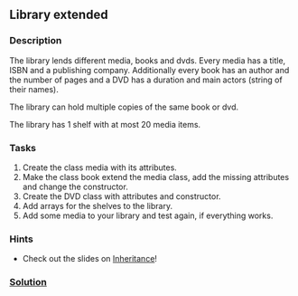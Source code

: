 ## Library extended

### Description

The library lends different media, books and dvds. Every media has a title, ISBN and a publishing company. Additionally every book has an author and the number of pages and a DVD has a duration and main actors (string of their names).

The library can hold multiple copies of the same book or dvd.

The library has 1 shelf with at most 20 media items.

### Tasks
1. Create the class media with its attributes.
2. Make the class book extend the media class, add the missing attributes and change the constructor.
3. Create the DVD class with attributes and constructor.
4. Add arrays for the shelves to the library.
5. Add some media to your library and test again, if everything works.

### Hints

* Check out the slides on [Inheritance](https://pibebtol.github.io/java-lessons/lessons/03Inheritance.pdf)!

### [Solution](https://github.com/pibebtol/java-lessons/tree/master/exercises/solutions/05LibraryExtended)

